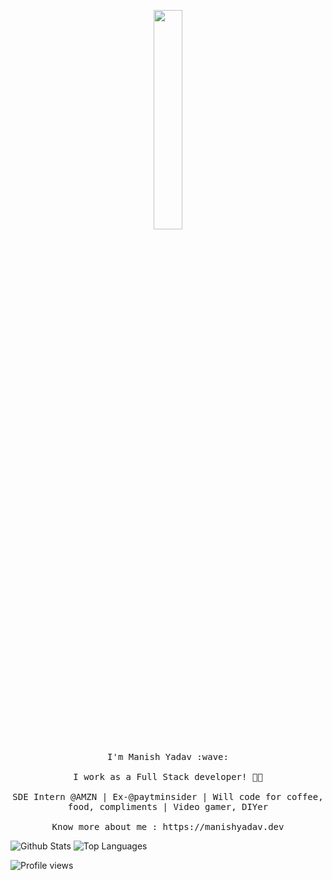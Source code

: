 <p align="center">
  <img src="https://media.giphy.com/media/MeJgB3yMMwIaHmKD4z/giphy.gif" width="30%">
  <br><br>
  <samp>
    I'm Manish Yadav :wave:
    <br><br>
    I work as a Full Stack developer! 👨‍💻
    <br><br>
    SDE Intern @AMZN | Ex-@paytminsider | Will code for coffee, food, compliments | Video gamer, DIYer
    <br><br>
    Know more about me : https://manishyadav.dev
  </samp>
</p>

<p align="left">
  <img align="top" src="https://github-readme-stats.vercel.app/api?username=meanmachin3&show_icons=true&hide_title=false&include_all_commits=true&count_private=true&hide=[%22contribs%22]" alt="Github Stats" />
  <img align="top" src="https://github-readme-stats.vercel.app/api/top-langs/?username=meanmachin3&langs_count=9b&hide=css&layout=compact" alt="Top Languages" />
</p>

<p align="left">
  <img src="https://gpvc.arturio.dev/meanmachin3" alt="Profile views" />
</p>
